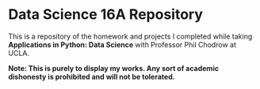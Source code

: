 # Data Science 16A Repository

This is a repository of the homework and projects I completed while taking **Applications in Python: Data Science** with Professor Phil Chodrow at UCLA. 

**Note: This is purely to display my works. Any sort of academic dishonesty is prohibited and will not be tolerated.**
